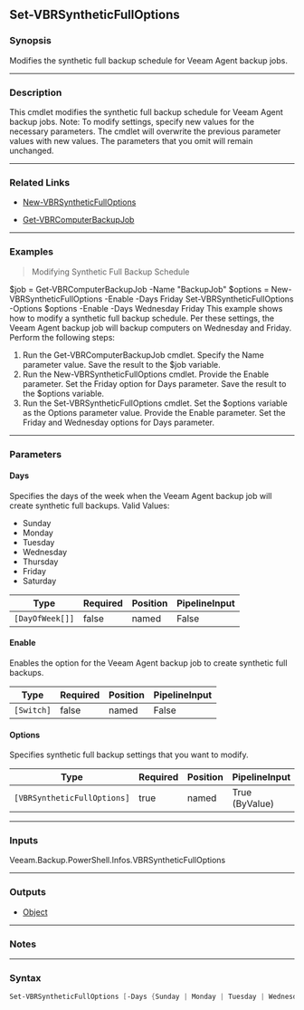 Set-VBRSyntheticFullOptions
---------------------------

### Synopsis
Modifies the synthetic full backup schedule for Veeam Agent backup jobs.

---

### Description

This cmdlet modifies the synthetic full backup schedule for Veeam Agent backup jobs.
Note: To modify settings, specify new values for the necessary parameters. The cmdlet will overwrite the previous parameter values with new values. The parameters that you omit will remain unchanged.

---

### Related Links
* [New-VBRSyntheticFullOptions](New-VBRSyntheticFullOptions)

* [Get-VBRComputerBackupJob](Get-VBRComputerBackupJob)

---

### Examples
> Modifying Synthetic Full Backup Schedule

$job = Get-VBRComputerBackupJob -Name "BackupJob"
$options = New-VBRSyntheticFullOptions -Enable -Days Friday
Set-VBRSyntheticFullOptions -Options $options -Enable -Days Wednesday Friday
This example shows how to modify a synthetic full backup schedule. Per these settings, the Veeam Agent backup job will backup computers on Wednesday and Friday.
Perform the following steps:
1. Run the Get-VBRComputerBackupJob cmdlet. Specify the Name parameter value. Save the result to the $job variable.
2. Run the New-VBRSyntheticFullOptions cmdlet. Provide the Enable parameter. Set the Friday option for Days parameter. Save the result to the $options variable.
3. Run the Set-VBRSyntheticFullOptions cmdlet. Set the $options variable as the Options parameter value. Provide the Enable parameter. Set the Friday and Wednesday options for Days parameter.

---

### Parameters
#### **Days**
Specifies the days of the week when the Veeam Agent backup job will create synthetic full backups.
Valid Values:

* Sunday
* Monday
* Tuesday
* Wednesday
* Thursday
* Friday
* Saturday

|Type           |Required|Position|PipelineInput|
|---------------|--------|--------|-------------|
|`[DayOfWeek[]]`|false   |named   |False        |

#### **Enable**
Enables the option for the Veeam Agent backup job to create synthetic full backups.

|Type      |Required|Position|PipelineInput|
|----------|--------|--------|-------------|
|`[Switch]`|false   |named   |False        |

#### **Options**
Specifies synthetic full backup settings that you want to modify.

|Type                       |Required|Position|PipelineInput |
|---------------------------|--------|--------|--------------|
|`[VBRSyntheticFullOptions]`|true    |named   |True (ByValue)|

---

### Inputs
Veeam.Backup.PowerShell.Infos.VBRSyntheticFullOptions

---

### Outputs
* [Object](https://learn.microsoft.com/en-us/dotnet/api/System.Object)

---

### Notes

---

### Syntax
```PowerShell
Set-VBRSyntheticFullOptions [-Days {Sunday | Monday | Tuesday | Wednesday | Thursday | Friday | Saturday}] [-Enable] -Options <VBRSyntheticFullOptions> [<CommonParameters>]
```
